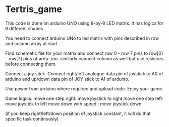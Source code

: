 # Tertris_game
This code is done on arduino UNO using 8-by-8 LED matrix. It has logics for 6 different shapes


You need to connect arduino UNo to led matrix with pins described in row and column array at start

Find schemetic file for your matrix and connect row 0 - row 7 pins to row[0] - row[7] pins of ardu-
ino. similarly connect column as well but use resistors before connecting them.

Connect a joy stick. Connect right/left analogue data pin of joystick to A0 of arduino and up/down 
data pin of JOY stick to A1 of arduino.

Use power from arduino where required and upload code. Enjoy your game.

Game logics:
move one step right: move joystick to right
move one step left: move joystick to left
move down with speed : move joystick down.

(if you keep right/left/down position of joystick constant, it will do that specific task continuosly)
